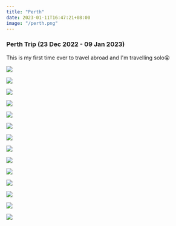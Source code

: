 ```yaml
---
title: "Perth"
date: 2023-01-11T16:47:21+08:00
image: "/perth.png"
---
```


### Perth Trip (23 Dec 2022 - 09 Jan 2023)
This is my first time ever to travel abroad and I'm travelling solo😝 

![](/cbd.jpg)

![](/building.jpg)  

![](/swan.jpg)  

![](/kgroo.jpg)  

![](/kgroo2.jpg)  

![](/london.jpg)

![](/london2.jpg)

![](/street.jpg)

![](/street2.jpg)

![](/street3.jpg)

![](/street4.jpg)

![](/art.jpg)

![](/tree.jpg)


![](/me2.jpg)
